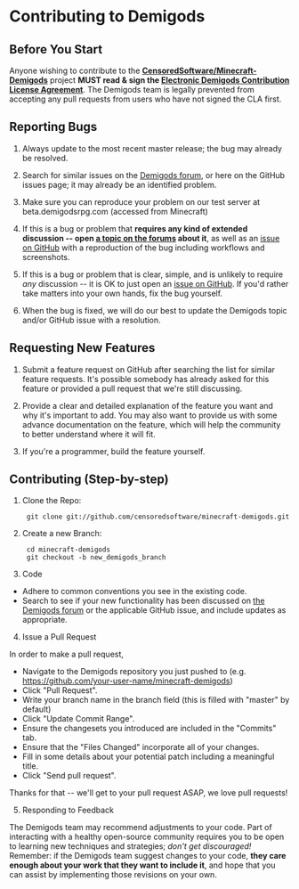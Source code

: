 # Contributing to Demigods

## Before You Start

Anyone wishing to contribute to the **[CensoredSoftware/Minecraft-Demigods](https://github.com/censoredsoftware/minecraft-demigods)** project **MUST read & sign the [Electronic Demigods Contribution License Agreement](https://docs.google.com/forms/d/1itO8qfkFwVMxvS5MIxYw5V4ZxPMYA4w9Y3ddlm0f7BI/viewform)**. The Demigods team is legally prevented from accepting any pull requests from users who have not signed the CLA first.

## Reporting Bugs

1. Always update to the most recent master release; the bug may already be resolved.

2. Search for similar issues on the [Demigods forum][f], or here on the GitHub issues page; it may already be an identified problem.

3. Make sure you can reproduce your problem on our test server at beta.demigodsrpg.com (accessed from Minecraft)

4. If this is a bug or problem that **requires any kind of extended discussion -- open [a topic on the forums][f] about it**, as well as an [issue on GitHub](https://github.com/censoredsoftware/minecraft-demigods/issues) with a reproduction of the bug including workflows and screenshots.

5. If this is a bug or problem that is clear, simple, and is unlikely to require *any* discussion -- it is OK to just open an [issue on GitHub](https://github.com/censoredsoftware/minecraft-demigods/issues). If you'd rather take matters into your own hands, fix the bug yourself.

6. When the bug is fixed, we will do our best to update the Demigods topic and/or GitHub issue with a resolution.

## Requesting New Features

1. Submit a feature request on GitHub after searching the list for similar feature requests. It's possible somebody has already asked for this feature or provided a pull request that we're still discussing.

2. Provide a clear and detailed explanation of the feature you want and why it's important to add. You may also want to provide us with some advance documentation on the feature, which will help the community to better understand where it will fit.

3. If you're a programmer, build the feature yourself.

## Contributing (Step-by-step)

1. Clone the Repo:

        git clone git://github.com/censoredsoftware/minecraft-demigods.git

2. Create a new Branch:

        cd minecraft-demigods
        git checkout -b new_demigods_branch

3. Code
  * Adhere to common conventions you see in the existing code.
  * Search to see if your new functionality has been discussed on [the Demigods forum][f] or the applicable GitHub issue, and include updates as appropriate.

4. Issue a Pull Request

  In order to make a pull request,
  * Navigate to the Demigods repository you just pushed to (e.g. https://github.com/your-user-name/minecraft-demigods)
  * Click "Pull Request".
  * Write your branch name in the branch field (this is filled with "master" by default)
  * Click "Update Commit Range".
  * Ensure the changesets you introduced are included in the "Commits" tab.
  * Ensure that the "Files Changed" incorporate all of your changes.
  * Fill in some details about your potential patch including a meaningful title.
  * Click "Send pull request".

  Thanks for that -- we'll get to your pull request ASAP, we love pull requests!

5. Responding to Feedback

  The Demigods team may recommend adjustments to your code. Part of interacting with a healthy open-source community requires you to be open to learning new techniques and strategies; *don't get discouraged!* Remember: if the Demigods team suggest changes to your code, **they care enough about your work that they want to include it**, and hope that you can assist by implementing those revisions on your own.

[f]: http://forum.demigodsrpg.com/category/demigods-development
